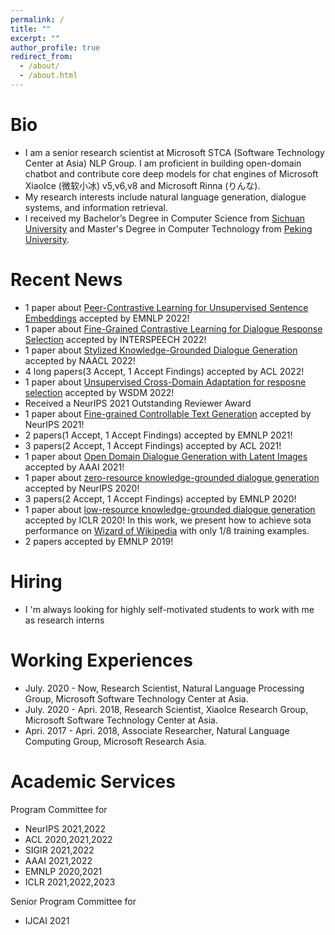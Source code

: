 ```yaml
---
permalink: /
title: ""
excerpt: ""
author_profile: true
redirect_from: 
  - /about/
  - /about.html
---
```



# Bio
* I am a senior research scientist at Microsoft STCA (Software Technology Center at Asia) NLP Group. I am proficient in building open-domain chatbot and contribute core deep models for chat engines of Microsoft XiaoIce (微软小冰) v5,v6,v8 and Microsoft Rinna (りんな). 
* My research interests include natural language generation, dialogue systems, and information retrieval.
* I received my Bachelor’s Degree in Computer Science from [Sichuan University](http://http://scu.edu.cn/) and Master's Degree in Computer Technology from [Peking University](https://www.pku.edu.cn/).

# Recent News
* 1 paper about <a href="https://arxiv.org/abs/2201.12093"> Peer-Contrastive Learning for Unsupervised Sentence Embeddings</a> accepted by EMNLP 2022!
* 1 paper about <a href="https://arxiv.org/abs/2111.10154"> Fine-Grained Contrastive Learning for Dialogue Response Selection</a> accepted by INTERSPEECH 2022!
* 1 paper about <a href="https://arxiv.org/abs/2204.05610"> Stylized Knowledge-Grounded Dialogue Generation</a> accepted by NAACL 2022!
* 4 long papers(3 Accept, 1 Accept Findings) accepted by ACL 2022!
* 1 paper about <a href="https://dl.acm.org/doi/abs/10.1145/3488560.3498404"> Unsupervised Cross-Domain Adaptation for resposne selection</a> accepted by WSDM 2022!
* Received a NeurIPS 2021 Outstanding Reviewer Award
* 1 paper about <a href="https://proceedings.neurips.cc/paper/2021/file/8ce241e1ed84937ee48322b170b9b18c-Paper.pdf"> Fine-grained Controllable Text Generation</a> accepted by NeurIPS 2021!
* 2 papers(1 Accept, 1 Accept Findings) accepted by EMNLP 2021!
* 3 papers(2 Accept, 1 Accept Findings) accepted by ACL 2021!
* 1 paper about <a href="https://arxiv.org/pdf/2004.01981.pdf">Open Domain Dialogue Generation with Latent Images</a> accepted by AAAI 2021!
* 1 paper about <a href="https://arxiv.org/abs/2008.12918">zero-resource knowledge-grounded dialogue generation</a> accepted by NeurIPS 2020!
* 3 papers(2 Accept, 1 Accept Findings) accepted by EMNLP 2020!
* 1 paper about <a href="https://openreview.net/forum?id=rJeIcTNtvS">low-resource knowledge-grounded dialogue generation</a> accepted by ICLR 2020! In this work, we present how to achieve sota performance on <a href="https://arxiv.org/abs/1811.01241">Wizard of Wikipedia</a> with only 1/8 training examples. 
* 2 papers accepted by EMNLP 2019!

# Hiring
* I 'm always looking for highly self-motivated students to work with me as research interns

# Working Experiences
* July. 2020 - Now, Research Scientist, Natural Language Processing Group, Microsoft Software Technology Center at Asia.
* July. 2020 - Apri. 2018, Research Scientist, XiaoIce Research Group, Microsoft Software Technology Center at Asia. 
* Apri. 2017 - Apri. 2018, Associate Researcher, Natural Language Computing Group, Microsoft Research Asia.

# Academic Services
Program Committee for
* NeurIPS 2021,2022    
* ACL 2020,2021,2022    
* SIGIR 2021,2022
* AAAI 2021,2022    
* EMNLP 2020,2021
* ICLR 2021,2022,2023

Senior Program Committee for
* IJCAI 2021
